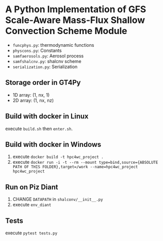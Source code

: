 # A Python Implementation of GFS Scale-Aware Mass-Flux Shallow Convection Scheme Module
- `funcphys.py`: thermodynamic functions
- `physcons.py`: Constants
- `samfaerosols.py`: Aerosol process
- `samfshalcnv.py`: shalcnv scheme
- `serialization.py`: Serialization

## Storage order in GT4Py
- 1D array: (1, nx, 1)
- 2D array: (1, nx, nz)

## Build with docker in Linux
execute `build.sh` then `enter.sh`.

## Build with docker in Windows
1. execute `docker build -t hpc4wc_project .`
2. execute `docker run -i -t --rm --mount type=bind,source={ABSOLUTE PATH OF THIS FOLDER},target=/work --name=hpc4wc_project hpc4wc_project`

## Run on Piz Diant
1. CHANGE `DATAPATH` in `shalconv/__init__.py`
2. execute `env_diant`

## Tests
execute `pytest tests.py`
